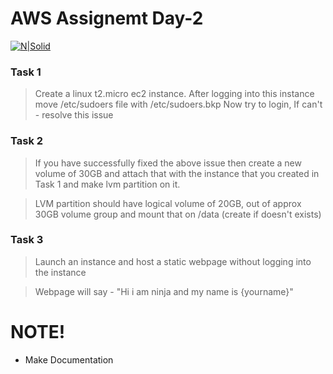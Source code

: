 # AWS Assignemt Day-2

[![N|Solid](https://upload.wikimedia.org/wikipedia/commons/thumb/5/5c/AWS_Simple_Icons_AWS_Cloud.svg/100px-AWS_Simple_Icons_AWS_Cloud.svg.png)](https://nodesource.com/products/nsolid)


### Task 1
> Create a linux t2.micro ec2 instance. After logging into this instance move /etc/sudoers file with /etc/sudoers.bkp 
> Now try to login, If can't - resolve this issue

### Task 2
> If you have successfully fixed the above issue then create a new volume of 30GB and attach that with the instance that you created in Task 1 and make lvm partition on it.

> LVM partition should have logical volume of 20GB, out of approx 30GB volume group and mount that on /data (create if doesn't exists)

### Task 3
> Launch an instance and host a static webpage without logging into the instance

> Webpage will say - "Hi i am ninja and my name is {yourname}" 
 

#  NOTE!
  - Make Documentation
  
   

